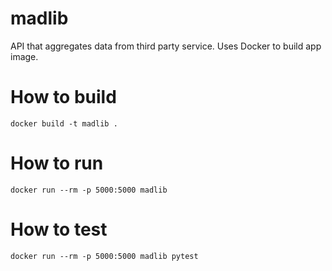 # madlib
API that aggregates data from third party service.
Uses Docker to build app image.
# How to build
`docker build -t madlib .`

# How to run
`docker run --rm -p 5000:5000 madlib`

# How to test
`docker run --rm -p 5000:5000 madlib pytest`